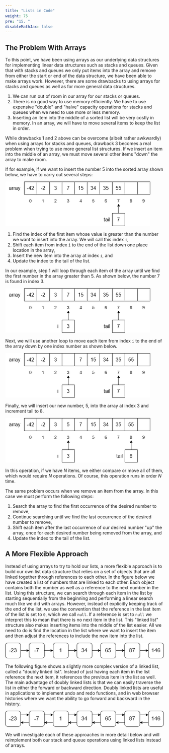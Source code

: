 ```yaml
---
title: "Lists in Code"
weight: 75
pre: "15. "
disableMathJax: false
---
```


## The Problem With Arrays

To this point, we have been using arrays as our underlying data structures for implementing linear data structures such as stacks and queues. Given that with stacks and queues we only put items into the array and remove from either the start or end of the data structure, we have been able to make arrays work. However, there are some drawbacks to using arrays for stacks and queues as well as for more general data structures.

1. We can run out of room in our array for our stacks or queues. 
2. There is no good way to use memory efficiently. We have to use expensive "double" and "halve" capacity operations for stacks and queues when we need to use more or less memory.
3. Inserting an item into the middle of a sorted list will be very costly in memory. In an array, we will have to move several items to keep the list in order. 

While drawbacks 1 and 2 above can be overcome (albeit rather awkwardly) when using arrays for stacks and queues, drawback 3 becomes a real problem when trying to use more general list structures. If we insert an item into the middle of an array, we must move several other items "down" the array to make room.

If for example, if we want to insert the number 5 into the sorted array shown below, we have to carry out several steps:

![Array Insertion 0](/images/9/9.3.insert0.png)
 
1. Find the index of the first item whose value is greater than the number we want to insert into the array. We will call this index `i`,
2. Shift each item from index `i`  to the end of the list down one place location in the array,
3. Insert the new item into the array at index `i`, and
4. Update the index to the tail of the list.

In our example, step 1 will loop through each item of the array until we find the first number in the array greater than 5. As shown below, the number 7 is found in index 3. 

![Array Insertion 1](/images/9/9.3.insert1.png)
 
Next, we will use another loop to move each item from index `i` to the end of the array down by one index number as shown below.

![Array Insertion 2](/images/9/9.3.insert2.png)
 
Finally, we will insert our new number, 5, into the array at index 3 and increment tail to 8.

![Array Insertion 3](/images/9/9.3.insert3.png)
 
In this operation, if we have $N$ items, we either compare or move all of them, which would require $N$ operations. Of course, this operation runs in order $N$ time.

The same problem occurs when we remove an item from the array. In this case we must perform the following steps:

1. Search the array to find the first occurrence of the desired number to remove,
2. Continue searching until we find the last occurrence of the desired number to remove,
3. Shift each item after the last occurrence of our desired number "up" the array, once for each desired number being removed from the array, and
4. Update the index to the tail of the list.

## A More Flexible Approach

Instead of using arrays to try to hold our lists, a more flexible approach is to build our own list data structure that relies on a set of objects that are all linked together through references to each other. In the figure below we have created a list of numbers that are linked to each other. Each object contains both the number as well as a reference to the next number in the list. Using this structure, we can search through each item in the list by starting sequentially from the beginning and performing a linear search much like we did with arrays. However, instead of explicitly keeping track of the end of the list, we use the convention that the reference in the last item of the list is set to `0`, which we call `null`. If a reference is set to `null` we interpret this to mean that there is no next item in the list. This "linked list" structure also makes inserting items into the middle of the list easier. All we need to do is find the location in the list where we want to insert the item and then adjust the references to include the new item into the list. 

![Singly Linked List Overview](/images/9/9.3.overview.png)
 
The following figure shows a slightly more complex version of a linked list, called a "doubly linked list". Instead of just having each item in the list reference the next item, it references the previous item in the list as well. The main advantage of doubly linked lists is that we can easily traverse the list in either the forward or backward direction. Doubly linked lists are useful in applications to implement undo and redo functions, and in web browser histories where we want the ability to go forward and backward in the history.

![Doubly Linked List Overview](/images/9/9.3.double.png)
 
We will investigate each of these approaches in more detail below and will reimplement both our stack and queue operations using linked lists instead of arrays.
